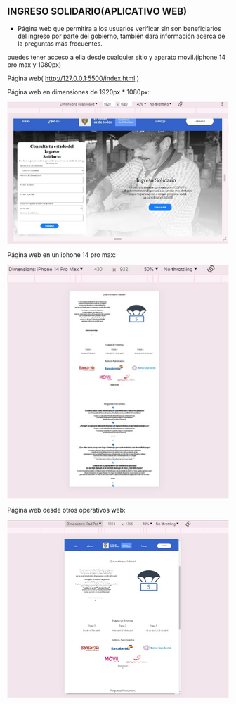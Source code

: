 ## INGRESO SOLIDARIO(APLICATIVO WEB)

* Página web que permitira a los usuarios verificar sin son beneficiarios del ingreso por  parte del gobierno, también dará información acerca de la preguntas más frecuentes.


puedes tener acceso a ella desde cualquier sitio y aparato movil.(iphone 14 pro max y 1080px)

Página web( http://127.0.0.1:5500/index.html )

Página web en dimensiones de 1920px * 1080px:

![alt text](pinctures/readmephoto/dimesion1080px.jpg)

Página web en un iphone 14 pro max:

![alt text](pinctures/readmephoto/iphone14promax.jpg)

Página web desde otros operativos web:

![alt text](pinctures/readmephoto/otros.jpg)

                    
                    
                  